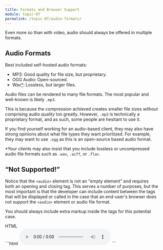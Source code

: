 ```yaml
---
title: Formats and Browser Support
module: topic-07
permalink: /topic-07/audio-formats/
---
```


<div class="divider-heading"></div>

Even more so than with video, audio should always be offered in multiple formats.

## Audio Formats
Best included self-hosted audio formats:

- MP3: Good quality for file size, but proprietary.
- OGG Audio: Open-sourced.
- Wav<a href="#lossless-formats">*</a>: Lossless, but larger files.

Audio files can be rendered to many file formats. The most popular and well-known is likely `.mp3`.

This is because the compression achieved creates smaller file sizes without comprising audio quality too greatly. However, `.mp3` is technically a proprietary format, and as such, some people are hesitant to use it.

If you find yourself working for an audio-based client, they may also have strong opinions about what file types they want prioritized. For example, they may want to use `.ogg` as this is an open-source based audio format.

<p id="lossless-formats">*Your clients may also insist that you include lossless or uncompressed audio file formats such as <code>.wav</code>, <code>.aiff</code>, or <code>.flac</code>.</p>


## “Not Supported!”
Notice that the `<audio>` element is not an "empty element" and requires both an opening and closing tag. This serves a number of purposes, but the most important is that the developer can include content between the tags that will be displayed or called in the case that an end-user's browser does not support the `<audio>` element or audio file format.

You should always include extra markup inside the tags for this potential case.

<div class="code-heading">
  <span class="html">HTML</span>
</div>
```html
<audio src="#" preload controls>
  <p>A quick description of the song...</p>
  <p>Sorry, your browser does not support our audio format.</p>
</audio>
```
